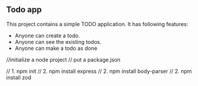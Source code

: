 ## Todo app

This project contains a simple TODO application.
It has following features:

 - Anyone can create a todo. 
 - Anyone can see the existing todos.
 -  Anyone can make a todo as done

//initialize a node project
// put a package.json
        
// 1. npm init
// 2. npm install express
// 2. npm install body-parser
// 2. npm install zod